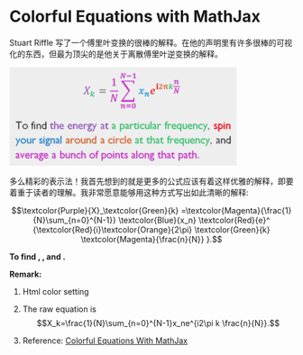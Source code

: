 # Colorful Equations with MathJax

Stuart Riffle 写了一个傅里叶变换的很棒的解释。在他的声明里有许多很棒的可视化的东西，但最为顶尖的是他关于离散傅里叶逆变换的解释。

![Mou icon](figure1.png)

多么精彩的表示法！我首先想到的就是更多的公式应该有着这样优雅的解释，即要着重于读者的理解。我非常愿意能够用这种方式写出如此清晰的解释:

$$\textcolor{Purple}{X}_\textcolor{Green}{k}
=\textcolor{Magenta}{\frac{1}{N}\sum_{n=0}^{N-1}}
\textcolor{Blue}{x_n}
\textcolor{Red}{e}^
{\textcolor{Red}{i}\textcolor{Orange}{2\pi} 
\textcolor{Green}{k}
\textcolor{Magenta}{\frac{n}{N}}
}.$$

**To find   ,    , and .**

**Remark:**

1.  Html color setting

2.  The raw equation is $$X_k=\frac{1}{N}\sum_{n=0}^{N-1}x_ne^{i2\pi k \frac{n}{N}}.$$

3.  Reference: [Colorful Equations With MathJax](http://adereth.github.io/blog/2013/11/29/colorful-equations/)